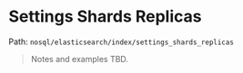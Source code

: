 # Settings Shards Replicas

Path: `nosql/elasticsearch/index/settings_shards_replicas`

> Notes and examples TBD.
